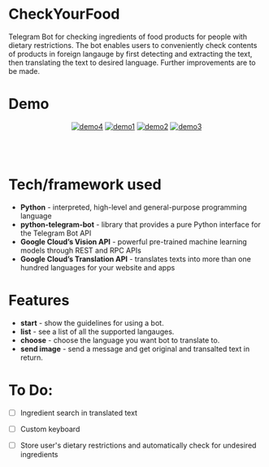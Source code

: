# CheckYourFood
Telegram Bot for checking ingredients of food products for people with dietary restrictions. 
The bot enables users to conveniently check contents of products in foreign langauge by first detecting and extracting the text, then translating the text to desired language.
Further improvements are to be made.

# Demo
<p align="center">
<a href="https://ibb.co/864tkhd"><img src="https://i.ibb.co/cDXVqmC/demo4.jpg" alt="demo4" border="0"></a>
<a href="https://ibb.co/XL2VvsX"><img src="https://i.ibb.co/vqwDKP1/demo1.jpg" alt="demo1" border="0" style="margin-bottom: 50px"></a>
<a href="https://ibb.co/9n88T2y"><img src="https://i.ibb.co/Pxmmh41/demo2.jpg" alt="demo2" border="0"></a>
<a href="https://ibb.co/r49jMGp"><img src="https://i.ibb.co/kQZ70gD/demo3.jpg" alt="demo3" border="0"></a>
</p>


# Tech/framework used
- **Python** - interpreted, high-level and general-purpose programming language
- **python-telegram-bot** - library that provides a pure Python interface for the Telegram Bot API
- **Google Cloud’s Vision API** - powerful pre-trained machine learning models through REST and RPC APIs
- **Google Cloud’s Translation API** - translates texts into more than one hundred languages for your website and apps

# Features
- **start** - show the guidelines for using a bot.
- **list** - see a list of all the supported langauges. 
- **choose** - choose the language you want bot to translate to.
- **send image** - send a message and get original and transalted text in return.

# To Do:
  - [ ] Ingredient search in translated text
  - [ ] Custom keyboard
  - [ ] Store user's dietary restrictions and automatically check for undesired ingredients

